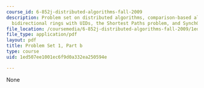 ```yaml
---
course_id: 6-852j-distributed-algorithms-fall-2009
description: Problem set on distributed algorithms, comparison-based algorithms in
  bidirectional rings with UIDs, the Shortest Paths problem, and SynchGHS.
file_location: /coursemedia/6-852j-distributed-algorithms-fall-2009/1ed507ee1001ec6f9d0a332ea250594e_MIT6_852JF09_pset1b.pdf
file_type: application/pdf
layout: pdf
title: Problem Set 1, Part b
type: course
uid: 1ed507ee1001ec6f9d0a332ea250594e

---
```

None